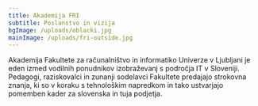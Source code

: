 ```yaml
---
title: Akademija FRI
subtitle: Poslanstvo in vizija
bgImage: /uploads/oblacki.jpg
mainImage: /uploads/fri-outside.jpg
---
```

Akademija Fakultete za računalništvo in informatiko Univerze v Ljubljani je eden izmed vodilnih ponudnikov izobraževanj s področja IT v Sloveniji. Pedagogi, raziskovalci in zunanji sodelavci Fakultete predajajo strokovna znanja, ki so v koraku s tehnološkim napredkom in tako ustvarjajo pomemben kader za slovenska in tuja podjetja.
